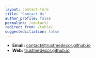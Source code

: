 ```yaml
---
layout: contact-form
title: "Contact Us"
author_profile: false
permalink: /contact/
redirect_from: /table/
suggestedcitiation: false
---
```


- **Email:** [contact@trustmedecor.github.io](mailto:trustmedecor2020@gmail.com)
- **Web:** [trustmedecor.github.io](https://trustmedecor.github.io)
